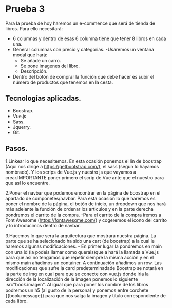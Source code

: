 Prueba 3
=============
Para la prueba de hoy haremos un e-commence que será de tienda de libros. Para ello necesitará:
- 6 columnas y dentro de esas 6 columna tiene que tener 8 libros en cada una. 
- Generar columnas con precio y categorias.
-Usaremos un ventana modal que hará:
    - Se añade un carro.
    - Se pone imagenes del libro.
    - Descripción.
- Dentro del botón de comprar la función que debe hacer es subir el número de productos que tenemos en la cesta.



## Tecnologías aplicadas.
- Boostrap.
- Vue.js
- Sass.
- Jquerry.
- Git.

## Pasos.


1.Linkear lo que necesitemos. En esta ocasión ponemos el lin de boostrap (Aquí nos dirige a https://getbootstrap.com/), el sass (segun lo hayamos nombrado). Y los scrips de Vue.js y nuestro js que vayamos a crear.IMPORTANTE poner primero el scrip de Vue ante que el nuestro para que así lo encuentre.

2.Poner el navbar que podemos encontrar en la página de boostrap en el apartado de componetes/navbar. Para esta ocasión lo que haremos es poner el nombre de la página, el botón de inicio, un dropdown que nos hará más adelante la función de ordenar los articulos y en la parte derecha pondremos el carrito de la compra.
       -Para el carrito de la compra iremos a Font Awesome (https://fontawesome.com/) y cogeremos el icono del carrito y lo introducimos dentro de navbar.

3.Hacemos lo que sera la arquitectura que mostrará nuestra página. La parte que se ha selecionado ha sido una cart (de boostrap) a la cual le haremos algunas modificaciones. 
       - En primer lugar la pondremos en main con una id (la podeis llamar como querais)que a hará la llamada a Vue.js para que así no tengamos que repetir siempre la misma acción y en el mismo main añadimos un container. A continuación añadimos un row. Las modificaciones que sufre la card predeterminadade Boostrap se notará en la parte de img en cual para que se conecte con vue.js donde iria la dirección de la localización de la imagen ponemos lo siguiente :src"book.imagen". Al igual que para poner los nombre de los libros podremos un h5 (al gusto de la persona) y ponemos entre corchete {{book.message}} para que nos salga la imagen y titulo correspondiente de cada libro.
